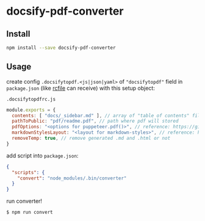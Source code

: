 # docsify-pdf-converter

## Install

```sh
npm install --save docsify-pdf-converter
```

## Usage

create config `.docsifytopdf.<js|json|yaml>` of `"docsifytopdf"` field in `package.json` (like [rcfile](https://www.npmjs.com/package/rcfile) can receive) with this setup object:

`.docsifytopdfrc.js`
```js
module.exports = {
  contents: [ "docs/_sidebar.md" ], // array of "table of contents" files path 
  pathToPublic: "pdf/readme.pdf", // path where pdf will stored
  pdfOptions: "<options for puppeteer.pdf()>", // reference: https://github.com/GoogleChrome/puppeteer/blob/master/docs/api.md#pagepdfoptions
  markdownStylesLayout: "<layout for markdown-styles>", // reference: https://github.com/mixu/markdown-styles#screenshots-of-the-layouts
  removeTemp: true, // remove generated .md and .html or not
}
``` 

add script into `package.json`:

```json
{
  "scripts": {
    "convert": "node_modules/.bin/converter"
  }
}
```

run converter!

```
$ npm run convert
```
